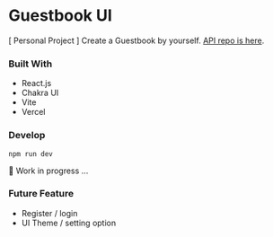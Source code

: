 # Guestbook UI

[ Personal Project ] Create a Guestbook by yourself. [API repo is here](https://github.com/huxxhu/guestbook-api).

### Built With

- React.js
- Chakra UI
- Vite
- Vercel

### Develop

```
npm run dev
```

🚧 Work in progress ...

### Future Feature

- Register / login
- UI Theme / setting option
